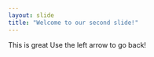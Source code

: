 ```yaml
---
layout: slide
title: "Welcome to our second slide!"
---
```

This is great
Use the left arrow to go back!
